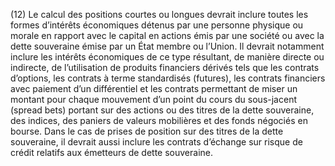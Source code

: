 (12) Le calcul des positions courtes ou longues devrait inclure toutes les formes d’intérêts économiques détenus par une personne physique ou morale en rapport avec le capital en actions émis par une société ou avec la dette souveraine émise par un État membre ou l’Union. Il devrait notamment inclure les intérêts économiques de ce type résultant, de manière directe ou indirecte, de l’utilisation de produits financiers dérivés tels que les contrats d’options, les contrats à terme standardisés (futures), les contrats financiers avec paiement d’un différentiel et les contrats permettant de miser un montant pour chaque mouvement d’un point du cours du sous-jacent (spread bets) portant sur des actions ou des titres de la dette souveraine, des indices, des paniers de valeurs mobilières et des fonds négociés en bourse. Dans le cas de prises de position sur des titres de la dette souveraine, il devrait aussi inclure les contrats d’échange sur risque de crédit relatifs aux émetteurs de dette souveraine.